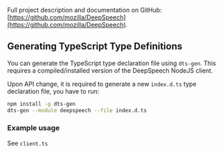 Full project description and documentation on GitHub: [https://github.com/mozilla/DeepSpeech](https://github.com/mozilla/DeepSpeech).

## Generating TypeScript Type Definitions

You can generate the TypeScript type declaration file using `dts-gen`.
This requires a compiled/installed version of the DeepSpeech NodeJS client.

Upon API change, it is required to generate a new `index.d.ts` type declaration
file, you have to run:

```sh
npm install -g dts-gen
dts-gen --module deepspeech --file index.d.ts
```

### Example usage

See `client.ts`
